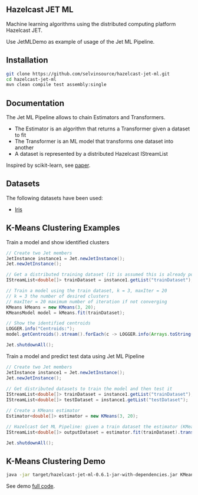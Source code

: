 ## Hazelcast JET ML

Machine learning algorithms using the distributed computing platform Hazelcast JET.

Use JetMLDemo as example of usage of the Jet ML Pipeline.

## Installation
```sh
git clone https://github.com/selvinsource/hazelcast-jet-ml.git
cd hazelcast-jet-ml
mvn clean compile test assembly:single
```

## Documentation
The Jet ML Pipeline allows to chain Estimators and Transformers.

* The Estimator is an algorithm that returns a Transformer given a dataset to fit
* The Transformer is an ML model that transforms one dataset into another
* A dataset is represented by a distributed Hazelcast IStreamList<T>

Inspired by scikit-learn, see [paper].

## Datasets
The following datasets have been used:
* [Iris]

## K-Means Clustering Examples
Train a model and show identified clusters 
```java
// Create two Jet members
JetInstance instance1 = Jet.newJetInstance();
Jet.newJetInstance();

// Get a distributed training dataset (it is assumed this is already populated, e.g. from a file)
IStreamList<double[]> trainDataset = instance1.getList("trainDataset"); 

// Train a model using the train dataset, k = 3, maxIter = 20
// k = 3 the number of desired clusters
// maxIter = 20 maximum number of iteration if not converging
KMeans kMeans = new KMeans(3, 20);
KMeansModel model = kMeans.fit(trainDataset);

// Show the identified centroids
LOGGER.info("Centroids:");
model.getCentroids().stream().forEach(c -> LOGGER.info(Arrays.toString(c)));

Jet.shutdownAll();
```

Train a model and predict test data using Jet ML Pipeline
```java
// Create two Jet members
JetInstance instance1 = Jet.newJetInstance();
Jet.newJetInstance();
 
// Get distributed datasets to train the model and then test it
IStreamList<double[]> trainDataset = instance1.getList("trainDataset"); 
IStreamList<double[]> testDataset = instance1.getList("testDataset"); 

// Create a KMeans estimator
Estimator<double[]> estimator = new KMeans(3, 20);

// Hazelcast Get ML Pipeline: given a train dataset the estimator (KMeans) returns a transformer (KMeanModel) which assigns clusters to test dataset instances
IStreamList<double[]> outputDataset = estimator.fit(trainDataset).transform(testDataset);

Jet.shutdownAll();
```

## K-Means Clustering Demo
```sh
java -jar target/hazelcast-jet-ml-0.6.1-jar-with-dependencies.jar KMeans
```
See demo [full code].

[Iris]:https://github.com/selvinsource/hazelcast-jet-ml/blob/master/src/main/resources/datasets/iris.csv
[paper]:https://arxiv.org/abs/1309.0238
[full code]:https://github.com/selvinsource/hazelcast-jet-ml/blob/master/src/main/java/org/selvinsource/hazelcast_jet_ml/JetMLDemo.java